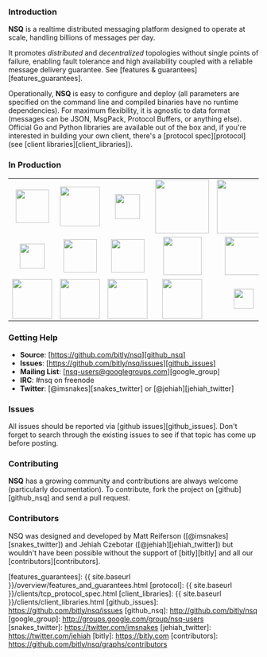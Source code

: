 ### Introduction

**NSQ** is a realtime distributed messaging platform designed to operate at scale, handling
billions of messages per day.

It promotes *distributed* and *decentralized* topologies without single points of failure,
enabling fault tolerance and high availability coupled with a reliable message delivery
guarantee.  See [features & guarantees][features_guarantees].

Operationally, **NSQ** is easy to configure and deploy (all parameters are specified on the command
line and compiled binaries have no runtime dependencies). For maximum flexibility, it is agnostic to
data format (messages can be JSON, MsgPack, Protocol Buffers, or anything else). Official Go and
Python libraries are available out of the box and, if you're interested in building your own client,
there's a [protocol spec][protocol] (see [client libraries][client_libraries]).

### In Production

<center><table class="production"><tr>
<td align="center"><a href="http://bitly.com"><img src="{{ site.baseurl }}/static/img/bitly_logo.png" width="67"/></a></td>
<td align="center"><a href="http://life360.com"><img src="{{ site.baseurl }}/static/img/life360_logo.png" width="80"/></a></td>
<td align="center"><a href="http://hailocab.com"><img src="{{ site.baseurl }}/static/img/hailo_logo.png" width="50"/></a></td>
<td align="center"><a href="http://simplereach.com"><img src="{{ site.baseurl }}/static/img/simplereach_logo.png" width="108"/></a></td>
<td align="center"><a href="http://moz.com"><img src="{{ site.baseurl }}/static/img/moz_logo.png" width="108"/></a></td>
<td align="center"><a href="http://path.com"><img src="{{ site.baseurl }}/static/img/path_logo.png" width="67"/></a></td>
</tr><tr>
<td align="center"><a href="http://segment.io"><img src="{{ site.baseurl }}/static/img/segmentio_logo.png" width="50"/></a></td>
<td align="center"><a href="http://eventful.com"><img src="{{ site.baseurl }}/static/img/eventful_logo.png" width="67"/></a></td>
<td align="center"><a href="http://reonomy.com"><img src="{{ site.baseurl }}/static/img/reonomy_logo.png" width="67"/></a></td>
<td align="center"><a href="https://project-fifo.net"><img src="{{ site.baseurl }}/static/img/project_fifo.png" width="77"/></a></td>
<td align="center"><a href="http://trendrr.com"><img src="{{ site.baseurl }}/static/img/trendrr_logo.png" width="77"/></a></td>
<td align="center"><a href="http://energyhub.com"><img src="{{ site.baseurl }}/static/img/energyhub_logo.png" width="80"/></a></td>
</tr><tr>
<td align="center"><a href="http://trypatterns.com"><img src="{{ site.baseurl }}/static/img/patterns.png" width="80"/></a></td>
<td align="center"><a href="http://dramafever.com"><img src="{{ site.baseurl }}/static/img/dramafever.png" width="80"/></a></td>
<td align="center"><a href="http://lytics.io"><img src="{{ site.baseurl }}/static/img/lytics.png" width="80"/></a></td>
<td align="center"><a href="http://mediaforge.com"><img src="{{ site.baseurl }}/static/img/rakuten.png" width="80"/></a></td>
<td align="center"><a href="http://hw-ops.com"><img src="{{ site.baseurl }}/static/img/heavy_water.png" width="40"/></a></td>
</tr></table></center>

### Getting Help

* **Source**: [https://github.com/bitly/nsq][github_nsq]
* **Issues**: [https://github.com/bitly/nsq/issues][github_issues]
* **Mailing List**: [nsq-users@googlegroups.com][google_group]
* **IRC**: #nsq on freenode
* **Twitter**: [@imsnakes][snakes_twitter] or [@jehiah][jehiah_twitter]

### Issues

All issues should be reported via [github issues][github_issues]. Don't forget to search through the
existing issues to see if that topic has come up before posting.

### Contributing

**NSQ** has a growing community and contributions are always welcome (particularly documentation).
To contribute, fork the project on [github][github_nsq] and send a pull request.

### Contributors

NSQ was designed and developed by Matt Reiferson ([@imsnakes][snakes_twitter]) and Jehiah Czebotar
([@jehiah][jehiah_twitter]) but wouldn't have been possible without the support of [bitly][bitly]
and all our [contributors][contributors].

[features_guarantees]: {{ site.baseurl }}/overview/features_and_guarantees.html
[protocol]: {{ site.baseurl }}/clients/tcp_protocol_spec.html
[client_libraries]: {{ site.baseurl }}/clients/client_libraries.html
[github_issues]: https://github.com/bitly/nsq/issues
[github_nsq]: http://github.com/bitly/nsq
[google_group]: http://groups.google.com/group/nsq-users
[snakes_twitter]: https://twitter.com/imsnakes
[jehiah_twitter]: https://twitter.com/jehiah
[bitly]: https://bitly.com
[contributors]: https://github.com/bitly/nsq/graphs/contributors

